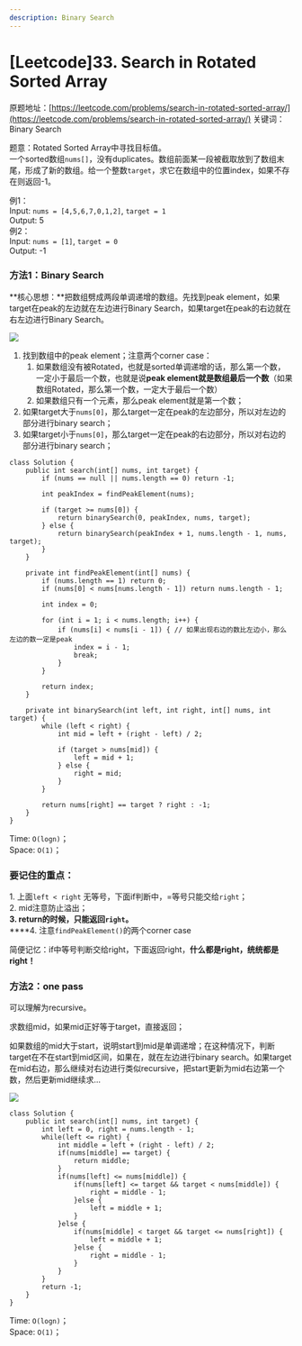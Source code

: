 ```yaml
---
description: Binary Search
---
```


# \[Leetcode]33. Search in Rotated Sorted Array

原题地址：[https://leetcode.com/problems/search-in-rotated-sorted-array/](https://leetcode.com/problems/search-in-rotated-sorted-array/) 关键词：Binary Search

题意：Rotated Sorted Array中寻找目标值。\
一个sorted数组`nums[]`，没有duplicates。数组前面某一段被截取放到了数组末尾，形成了新的数组。给一个整数`target`，求它在数组中的位置index，如果不存在则返回-1。

例1：\
Input: `nums = [4,5,6,7,0,1,2]`, `target = 1 `\
Output: 5\
例2：\
Input: `nums = [1]`, `target = 0`\
Output: -1



### 方法1：Binary Search

**核心思想：**把数组劈成两段单调递增的数组。先找到peak element，如果target在peak的左边就在左边进行Binary Search，如果target在peak的右边就在右左边进行Binary Search。

![](../.gitbook/assets/IMG\_6472.jpg)

1. 找到数组中的peak element；注意两个corner case：
   1. 如果数组没有被Rotated，也就是sorted单调递增的话，那么第一个数，一定小于最后一个数，也就是说**peak element就是数组最后一个数**（如果数组Rotated，那么第一个数，一定大于最后一个数）
   2. 如果数组只有一个元素，那么peak element就是第一个数；
2. 如果target大于`nums[0]`，那么target一定在peak的左边部分，所以对左边的部分进行binary search；
3. 如果target小于`nums[0]`，那么target一定在peak的右边部分，所以对右边的部分进行binary search；

```
class Solution {
    public int search(int[] nums, int target) {
        if (nums == null || nums.length == 0) return -1;
        
        int peakIndex = findPeakElement(nums);
        
        if (target >= nums[0]) {
            return binarySearch(0, peakIndex, nums, target);
        } else {
            return binarySearch(peakIndex + 1, nums.length - 1, nums, target);
        }
    }
    
    private int findPeakElement(int[] nums) {
        if (nums.length == 1) return 0;
        if (nums[0] < nums[nums.length - 1]) return nums.length - 1;
        
        int index = 0;
        
        for (int i = 1; i < nums.length; i++) {
            if (nums[i] < nums[i - 1]) { // 如果出现右边的数比左边小，那么左边的数一定是peak
                index = i - 1;
                break;
            }
        }
        
        return index;
    }
    
    private int binarySearch(int left, int right, int[] nums, int target) {
        while (left < right) {
            int mid = left + (right - left) / 2;
            
            if (target > nums[mid]) {
                left = mid + 1;
            } else {
                right = mid;
            }
        }
        
        return nums[right] == target ? right : -1;
    }
}
```

Time: `O(logn)`；\
Space: `O(1)`；



### 要记住的重点：

1\. 上面`left < right` 无等号，下面if判断中，=等号只能交给`right`；\
2\. mid注意防止溢出；\
**3. return的时候，只能返回`right`。**\
****4. 注意`findPeakElement()`的两个corner case

简便记忆：if中等号判断交给right，下面返回right，**什么都是right，统统都是right！**



### 方法2：one pass

可以理解为recursive。

求数组mid，如果mid正好等于target，直接返回；

如果数组的mid大于start，说明start到mid是单调递增；在这种情况下，判断target在不在start到mid区间，如果在，就在左边进行binary search。如果target在mid右边，那么继续对右边进行类似recursive，把start更新为mid右边第一个数，然后更新mid继续求...

![](../.gitbook/assets/33\_small_mid.png)

```
class Solution {
    public int search(int[] nums, int target) {
        int left = 0, right = nums.length - 1;
        while(left <= right) {
            int middle = left + (right - left) / 2;
            if(nums[middle] == target) {
                return middle;
            }
            if(nums[left] <= nums[middle]) {
                if(nums[left] <= target && target < nums[middle]) {
                    right = middle - 1;
                }else {
                    left = middle + 1;
                }    
            }else {
                if(nums[middle] < target && target <= nums[right]) {
                    left = middle + 1;
                }else {
                    right = middle - 1;
                }
            }
        }
        return -1;
    }
}
```

Time: `O(logn)`；\
Space: `O(1)`；




